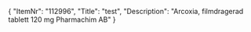 {
  "ItemNr": "112996",
  "Title": "test",
  "Description": "Arcoxia, filmdragerad tablett 120 mg Pharmachim AB"
}